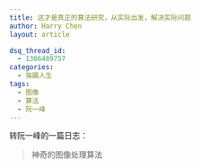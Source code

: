 ```yaml
---
title: 这才是真正的算法研究，从实际出发，解决实际问题
author: Harry Chen
layout: article

dsq_thread_id:
  - 1306489757
categories:
  - 挨踢人生
tags:
  - 图像
  - 算法
  - 阮一峰
---
```


  转阮一峰的一篇日志：

> 神奇的图像处理算法
>
> 
